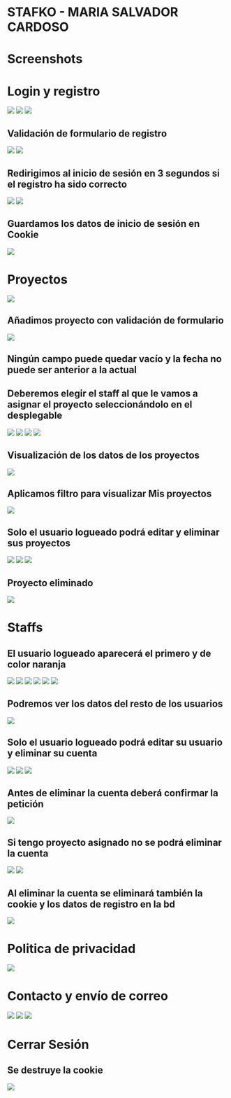 # STAFKO - MARIA SALVADOR CARDOSO


# Screenshots

# Login y registro
<img src="screenshots/login.png">
<img src="screenshots/loginError.png">

<img src="screenshots/registro.png">

## Validación de formulario de registro
<img src="screenshots/validacionRegistro.png">
<img src="screenshots/validacionFechaRegistro.png">

## Redirigimos al inicio de sesión en 3 segundos si el registro ha sido correcto
<img src="screenshots/exitoRegistro.png">

<img src="screenshots/loginCorrecto.png">

## Guardamos los datos de inicio de sesión en Cookie
<img src="screenshots/cookies.png">



# Proyectos
<img src="screenshots/proyectos.png">

## Añadimos proyecto con validación de formulario
<img src="screenshots/añadirProyecto.png">

## Ningún campo puede quedar vacío y la fecha no puede ser anterior a la actual
## Deberemos elegir el staff al que le vamos a asignar el proyecto seleccionándolo en el desplegable
<img src="screenshots/validacionAñadirProyecto.png">
<img src="screenshots/validacionFechaAñadirProyecto.png">
<img src="screenshots/exitoAñadirProyecto.png">
<img src="screenshots/exitoAñadirProyecto2.png">


## Visualización de los datos de los proyectos
<img src="screenshots/proyectosVerMas.png">

## Aplicamos filtro para visualizar Mis proyectos 
<img src="screenshots/misProyectos.png">

## Solo el usuario logueado podrá editar y eliminar sus proyectos
<img src="screenshots/editarProyecto.png">
<img src="screenshots/editarProyecto2.png">
<img src="screenshots/exitoEditarProyecto.png">

## Proyecto eliminado
<img src="screenshots/eliminarProyecto.png">


# Staffs
## El usuario logueado aparecerá el primero y de color naranja
<img src="screenshots/staffs.png">

<img src="screenshots/añadirStaff.png">
<img src="screenshots/validacionAñadirStaff.png">
<img src="screenshots/validacionFechaAñadirStaff.png">
<img src="screenshots/exitoAñadirStaff.png">
<img src="screenshots/exitoAñadirStaff2.png">

## Podremos ver los datos del resto de los usuarios
<img src="screenshots/staffsVerMas.png">

## Solo el usuario logueado podrá editar su usuario y eliminar su cuenta
<img src="screenshots/editarMisDatos.png">
<img src="screenshots/exitoEditarMisDatos.png">
<img src="screenshots/exitoEditarMisDatos2.png">

## Antes de eliminar la cuenta deberá confirmar la petición
<img src="screenshots/eliminaCuentaConfirmacion.png">

## Si tengo proyecto asignado no se podrá eliminar la cuenta
<img src="screenshots/eliminaCuentaCancelacion.png">
<img src="screenshots/exitoEliminaCuenta.png">

## Al eliminar la cuenta se eliminará también la cookie y los datos de registro en la bd
<img src="screenshots/eliminaCuentaCookie.png">


# Politica de privacidad
<img src="screenshots/politicaPrivacidad.png">


# Contacto y envío de correo
<img src="screenshots/contacto.png">
<img src="screenshots/exitoContacto.png">
<img src="screenshots/exitoContactoEmail.png">


# Cerrar Sesión
## Se destruye la cookie
<img src="screenshots/cerrarSesionCookie.png">